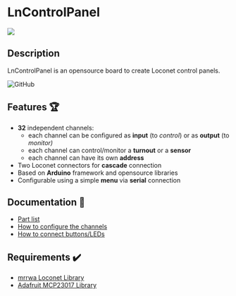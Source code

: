 # LnControlPanel
![](https://github.com/lucadentella/LnControlPanel/raw/main/images/board.jpg)

## Description

LnControlPanel is an opensource board to create Loconet control panels.

![GitHub](https://img.shields.io/github/license/lucadentella/LnControlPanel)

## Features :trophy:

 - **32** independent channels:
   - each channel can be configured as **input** (to *control*) or as **output** (to *monitor)*
   - each channel can control/monitor a **turnout** or a **sensor**
   - each channel can have its own **address**
 - Two Loconet connectors for **cascade** connection
 - Based on **Arduino** framework and opensource libraries
 - Configurable using a simple **menu** via **serial** connection
 
## Documentation :notebook:
 - [Part list](https://github.com/lucadentella/LnControlPanel/blob/main/PARTLIST.md)
 - [How to configure the channels](https://github.com/lucadentella/LnControlPanel/blob/main/CONFIGURATION.md)
 - [How to connect buttons/LEDs](https://github.com/lucadentella/LnControlPanel/blob/main/CONNECTIONS.md) 

## Requirements :heavy_check_mark:
 - [mrrwa Loconet Library](https://github.com/mrrwa/LocoNet)
 - [Adafruit MCP23017 Library](https://github.com/adafruit/Adafruit-MCP23017-Arduino-Library)
